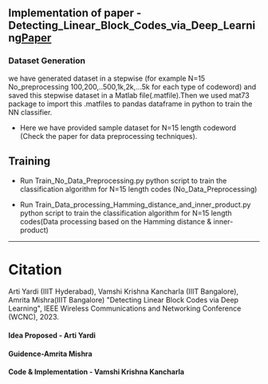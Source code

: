## Implementation of paper - Detecting_Linear_Block_Codes_via_Deep_Learning[Paper](https://scholar.google.com/citations?view_op=view_citation&hl=en&user=KGMPrJUAAAAJ&citation_for_view=KGMPrJUAAAAJ:d1gkVwhDpl0C)


### Dataset Generation
we have generated dataset in a stepwise (for example N=15 No_preprocessing  100,200,..500,1k,2k,...5k for each type of codeword) and saved this stepwise dataset in a Matlab file(.matfile).Then we used mat73 package to import this .matfiles to pandas dataframe in python to train the NN classifier.

+ Here we have provided sample dataset for N=15 length codeword (Check the paper for data preprocessing techniques).


## Training

+ Run  Train_No_Data_Preprocessing.py python script to train the classification algorithm for N=15 length codes (No_Data_Preprocessing) 

+ Run Train_Data_processing_Hamming_distance_and_inner_product.py python script to train the classification algorithm for N=15 length codes(Data processing based on the Hamming distance & inner-product)

***


# Citation

Arti Yardi (IIIT Hyderabad), Vamshi Krishna Kancharla (IIIT Bangalore), Amrita Mishra(IIIT Bangalore) "Detecting Linear Block Codes via Deep Learning", IEEE Wireless Communications and Networking Conference (WCNC), 2023.

#### Idea Proposed - Arti Yardi 
#### Guidence-Amrita Mishra
#### Code & Implementation - Vamshi Krishna Kancharla

